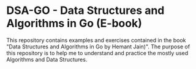 # DSA-GO - Data Structures and Algorithms in Go (E-book)
This repository contains examples and exercises contained in the book "Data Structures and Algorithms in Go by Hemant Jain)". The purpose of this repository is to help me to understand and practice the mostly used Algorithms and Data Structures.

